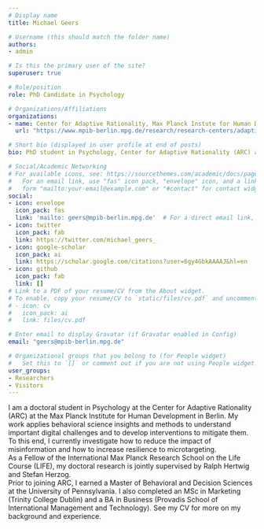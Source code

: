 ```yaml
---
# Display name
title: Michael Geers

# Username (this should match the folder name)
authors:
- admin

# Is this the primary user of the site?
superuser: true

# Role/position
role: PhD Candidate in Psychology

# Organizations/Affiliations
organizations:
- name: Center for Adaptive Rationality, Max Planck Instute for Human Development
  url: "https://www.mpib-berlin.mpg.de/research/research-centers/adaptive-rationality"

# Short bio (displayed in user profile at end of posts)
bio: PhD student in Psychology, Center for Adaptive Rationality (ARC) at the Max Planck Institute for Human Development

# Social/Academic Networking
# For available icons, see: https://sourcethemes.com/academic/docs/page-builder/#icons
#   For an email link, use "fas" icon pack, "envelope" icon, and a link in the
#   form "mailto:your-email@example.com" or "#contact" for contact widget.
social:
- icon: envelope
  icon_pack: fas
  link: 'mailto: geers@mpib-berlin.mpg.de'  # For a direct email link, use "mailto:test@example.org".
- icon: twitter
  icon_pack: fab
  link: https://twitter.com/michael_geers_
- icon: google-scholar
  icon_pack: ai
  link: https://scholar.google.com/citations?user=6gy4GbkAAAAJ&hl=en
- icon: github
  icon_pack: fab
  link: []
# Link to a PDF of your resume/CV from the About widget.
# To enable, copy your resume/CV to `static/files/cv.pdf` and uncomment the lines below.
# - icon: cv
#   icon_pack: ai
#   link: files/cv.pdf

# Enter email to display Gravatar (if Gravatar enabled in Config)
email: "geers@mpib-berlin.mpg.de"

# Organizational groups that you belong to (for People widget)
#   Set this to `[]` or comment out if you are not using People widget.
user_groups:
- Researchers
- Visitors
---
```


I am a doctoral student in Psychology at the Center for Adaptive Rationality (ARC) at the Max Planck Institute for Human Development in Berlin. My work applies behavioral science insights and methods to understand important digital challenges and to develop interventions to mitigate them. To this end, I currently investigate how to reduce the impact of misinformation and how to increase resilience to microtargeting. <br />
As a Fellow of the International Max Planck Research School on the Life Course (LIFE), my doctoral research is jointly supervised by Ralph Hertwig and Stefan Herzog. <br />
Prior to joining ARC, I earned a Master of Behavioral and Decision Sciences at the University of Pennsylvania. I also completed an MSc in Marketing (Trinity College Dublin) and a BA in Business (Provadis School of International Management and Technology). See my CV for more on my background and experience.
